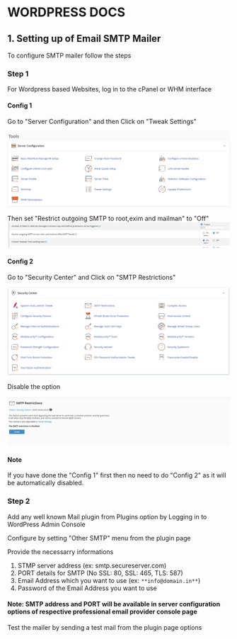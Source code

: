 # WORDPRESS DOCS

## 1. Setting up of Email SMTP Mailer

To configure SMTP mailer follow the steps

### Step 1

For Wordpress based Websites, log in to the cPanel or WHM interface

#### Config 1

Go to "Server Configuration" and then Click on "Tweak Settings"

![server config image](<assets/Screenshot (90).png>)


Then set "Restrict outgoing SMTP to root,exim and mailman" to "Off"
![smtp option image](<assets/Screenshot (91).png>)


#### Config 2

Go to "Security Center" and Click on "SMTP Restrictions"

![security center image](<assets/Screenshot (93).png>)

Disable the option

![disable option image](<assets/Screenshot (94).png>)

#### Note

If you have done the "Config 1" first then no need to do "Config 2" as it will be automatically disabled.



### Step 2

Add any well known Mail plugin from Plugins option by Logging in to WordPress Admin Console

Configure by setting "Other SMTP" menu from the plugin page

Provide the necessarry informations

1. STMP server address (ex: smtp.secureserver.com)
2. PORT details for SMTP (No SSL: 80, SSL: 465, TLS: 587)
3. Email Address which you want to use (ex: ```**info@domain.in**```)
4. Password of the Email Address you want to use

#### Note: SMTP address and PORT will be available in server configuration options of respective professional email provider console page

Test the mailer by sending a test mail from the plugin page options
